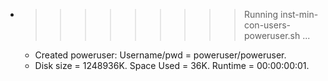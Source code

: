 * >>>>>>>>> Running inst-min-con-users-poweruser.sh ...
  * Created poweruser: Username/pwd = poweruser/poweruser.
  * Disk size = 1248936K. Space Used = 36K. Runtime = 00:00:00:01.
